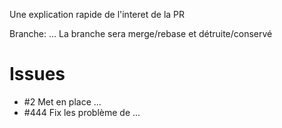 Une explication rapide de l'interet de la PR

Branche: ...
La branche sera merge/rebase et détruite/conservé

# Issues

- \#2 Met en place ...
- \#444 Fix les problème de ...


